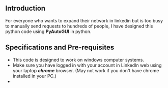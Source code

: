 ## Introduction
For everyone who wants to expand their network in linkedin but is too busy to manually send requests to hundreds of people, I have designed this python code using **PyAutoGUI** in python. 

## Specifications and Pre-requisites
* This code is designed to work on windows computer systems.
* Make sure you have logged in with your account in LinkedIn web using your laptop **_chrome_** browser. (May not work if you don't have chrome installed in your PC.)
* 